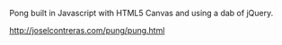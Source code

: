 Pong built in Javascript with HTML5 Canvas and using a dab of jQuery.

http://joselcontreras.com/pung/pung.html
